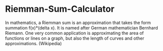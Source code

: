 # Riemman-Sum-Calculator
In mathematics, a Riemman sum is an approximation that takes the form  
summation f(x)*(delta x). It is named after German mathematician Bernhard Riemann. One very common application is approximating the area of functions or lines on a graph, but also the length of curves and other approximations. (Wikipedia)

